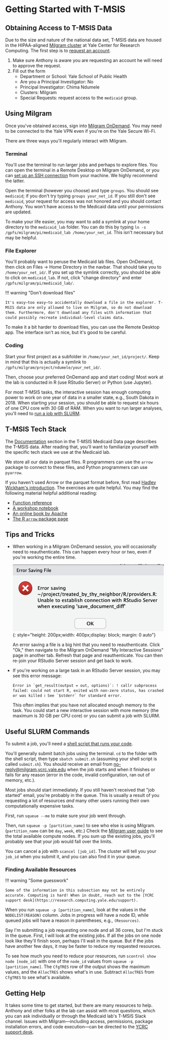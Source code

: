 # Getting Started with T-MSIS

## Obtaining Access to T-MSIS Data
Due to the size and nature of the national data set, T-MSIS data are housed in the HIPAA-aligned [Milgram cluster](https://docs.ycrc.yale.edu/clusters/milgram/) at Yale Center for Research Computing. The first step is to [request an account](https://research.computing.yale.edu/support/hpc/account-request).

1. Make sure Anthony is aware you are requesting an account he will need to approve the request.
2. Fill out the form
	- Department or School: Yale School of Public Health
	- Are you a Principal Investigator: No
	- Principal Investigator: Chima Ndumele
	- Clusters: Milgram
	- Special Requests: request access to the `medicaid` group.


## Using Milgram

Once you've obtained access, sign into [Milgram OnDemand](https://ood-milgram.ycrc.yale.edu/). You may need to be connected to the Yale VPN even if you're on the Yale Secure Wi-Fi.

There are three ways you'll regularly interact with Milgram.

### Terminal

You'll use the terminal to run larger jobs and perhaps to explore files. You can open the terminal in a Remote Desktop on Milgram OnDemand, or you can [set up an SSH connection](https://docs.ycrc.yale.edu/clusters-at-yale/access/ssh/) from your machine. We highly recommend the latter.

Open the terminal (however you choose) and type `groups`. You should see `medicaid`; if you don't try typing `groups your_net_id`. If you still don't see `medicaid`, your request for access was not honored and you should contact Anthony. You won't have access to the Medicaid data until your permissions are updated.

To make your life easier, you may want to add a symlink at your home directory to the `medicaid_lab` folder. You can do this by typing `ln -s /gpfs/milgram/pi/medicaid_lab /home/your_net_id`. This isn't necessary but may be helpful.

### File Explorer

You'll probably want to peruse the Medicaid lab files. Open OnDemand, then click on Files -> Home Directory in the navbar. That should take you to `/home/your_net_id/`. If you set up the symlink correctly, you should be able to click on `medicaid_lab`. If not, click "change directory" and enter `/gpfs/milgram/pi/medicaid_lab/`.

!!! warning "Don't download files"

    It's easy—too easy—to accidentally download a file in the explorer. T-MSIS data are only allowed to live on Milgram, so do not download them. Furthermore, don't download any files with information that could possibly recreate individual-level claims data.

To make it a bit harder to download files, you can use the Remote Desktop app. The interface isn't as nice, but it's good to be careful.

### Coding

Start your first project as a subfolder in `/home/your_net_id/project/`. Keep in mind that this is actually a symlink to `/gpfs/milgram/project/ndumele/your_net_id/`.

Then, choose your preferred OnDemand app and start coding! Most work at the lab is conducted in R (use RStudio Server) or Python (use Jupyter).

For most T-MSIS tasks, the interactive session has enough computing power to work on one year of data in a smaller state, e.g., South Dakota in 2018. When starting your session, you should be able to request six hours of one CPU core with 30 GB of RAM. When you want to run larger analyses, you'll need to [run a job with SLURM](https://docs.ycrc.yale.edu/clusters-at-yale/job-scheduling/).

## T-MSIS Tech Stack

The [Documentation](tmsis_medicaid_data.md#documentation) section in the T-MSIS Medicaid Data page describes the T-MSIS data. After reading that, you'll want to familiarize yourself with the specific tech stack we use at the Medicaid lab.

We store all our data in parquet files. R programmers can use the `arrow` package to connect to these files, and Python programmers can use `pyarrow`.

If you haven't used Arrow or the parquet format before, first read [Hadley Wickham's introduction](https://r4ds.hadley.nz/arrow). The exercises are quite helpful. You may find the following material helpful additional reading:

- [Function reference](https://arrow.apache.org/docs/r/reference/acero.html)
- [A workshop notebook](https://arrow-user2022.netlify.app/hello-arrow.html)
- [An online book by Apache](https://arrow.apache.org/cookbook/r/)
- [The R `arrow` package page](https://arrow.apache.org/docs/r/)

## Tips and Tricks

- When working in a Milgram OnDemand session, you will occasionally need to reauthenticate. This can happen every hour or two, even if you're working the entire time.

    ![Milgram Reauthentication](../images/milgram_error_saving.png){: style="height: 200px;width: 400px;display: block; margin: 0 auto"}

    An error saving a file is a big hint that you need to reauthenticate. Click "Ok," then navigate to the Milgram OnDemand "My Interactive Sessions" page in another tab. Refresh that page and reauthenticate. You can then re-join your RStudio Server session and get back to work.

- If you're working on a large task in an RStudio Server session, you may see this error message:
    
	```
	Error in `get_result(output = out, options)`: ! callr subprocess failed: could not start R, exited with non-zero status, has crashed or was killed ℹ See `$stderr` for standard error.
	```
    
	This often implies that you have not allocated enough memory to the task. You could start a new interactive session with more memory (the maximum is 30 GB per CPU core) or you can submit a job with SLURM.

## Useful SLURM Commands

To submit a job, you'll need a [shell script that runs your code](https://docs.ycrc.yale.edu/clusters-at-yale/job-scheduling/slurm-examples/).

You'll generally submit batch jobs using the terminal. `cd` to the folder with the shell script, then type `sbatch submit.sh` (assuming your shell script is called `submit.sh`). You should receive an email from no-reply@milgram.ycrc.yale.edu when the job starts and when it finishes or fails for any reason (error in the code, invalid configuration, ran out of memory, etc.).

Most jobs should start immediately. If you still haven't received that "job started" email, you're probably in the queue. This is usually a result of you requesting a lot of resources _and_ many other users running their own computationally expensive tasks.

First, run `squeue --me` to make sure your job went through.

Then, run `squeue -p [partition_name]` to see who else is using Milgram. (`partition_name` can be `day`, `week`, etc.) Check the [Milgram user guide](https://docs.ycrc.yale.edu/clusters/milgram/) to see the total available compute nodes. If you sum up the existing jobs, you'll probably see that your job would fall over the limits.

You can cancel a job with `scancel [job_id]`. The cluster will tell you your `job_id` when you submit it, and you can also find it in your queue.

### Finding Available Resources

!!! warning "Some guesswork"

    Some of the information in this subsection may not be entirely accurate. Computing is hard! When in doubt, reach out to the [YCRC support desk](https://research.computing.yale.edu/support).

When you run `squeue -p [partition_name]`, look at the values in the `NODELIST(REASON)` column. Jobs in progress will have a node ID, while queued jobs will have a reason in parentheses, e.g., `(Resources)`.

Say I'm submitting a job requesting one node and all 36 cores, but I'm stuck in the queue. First, I will look at the existing jobs. If all the jobs on one node look like they'll finish soon, perhaps I'll wait in the queue. But if the jobs have another few days, it may be faster to reduce my requested resources.

To see how much you need to reduce your resources, run `scontrol show node [node_id]` with one of the `node_id` values from `squeue -p [partition_name]`. The `CfgTRES` row of the output shows the maximum values, and the `AllocTRES` shows what's in use. Subtract `AllocTRES` from `CfgTRES` to see what's available.

## Getting Help

It takes some time to get started, but there are many resources to help. Anthony and other folks at the lab can assist with most questions, which you can ask individually or through the Medicaid lab's T-MSIS Slack channel. Issues with Milgram—including access, permissions, package installation errors, and code execution—can be directed to the [YCRC support desk](https://research.computing.yale.edu/support).
